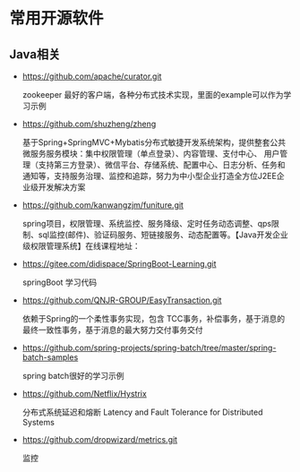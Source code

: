 # 常用开源软件
## Java相关 
* https://github.com/apache/curator.git
    
    zookeeper 最好的客户端，各种分布式技术实现，里面的example可以作为学习示例

* https://github.com/shuzheng/zheng
    
    基于Spring+SpringMVC+Mybatis分布式敏捷开发系统架构，提供整套公共微服务服务模块：集中权限管理（单点登录）、内容管理、支付中心、
    用户管理（支持第三方登录）、微信平台、存储系统、配置中心、日志分析、任务和通知等，支持服务治理、监控和追踪，努力为中小型企业打造全方位J2EE企业级开发解决方案
    
* https://github.com/kanwangzjm/funiture.git
    
    spring项目，权限管理、系统监控、服务降级、定时任务动态调整、qps限制、sql监控(邮件)、验证码服务、短链接服务、动态配置等。【Java开发企业级权限管理系统】在线课程地址：

* https://gitee.com/didispace/SpringBoot-Learning.git
    
    springBoot 学习代码

* https://github.com/QNJR-GROUP/EasyTransaction.git
    
    依赖于Spring的一个柔性事务实现，包含 TCC事务，补偿事务，基于消息的最终一致性事务，基于消息的最大努力交付事务交付
    
* https://github.com/spring-projects/spring-batch/tree/master/spring-batch-samples
    
    spring batch很好的学习示例
    
* https://github.com/Netflix/Hystrix

    分布式系统延迟和熔断 Latency and Fault Tolerance for Distributed Systems
    
* https://github.com/dropwizard/metrics.git

    监控
    
     
       
